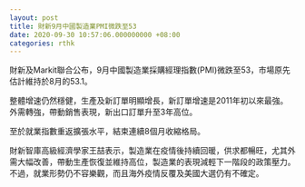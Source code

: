 ```yaml
---
layout: post
title: 財新9月中國製造業PMI微跌至53
date: 2020-09-30 10:57:06.000000000 +08:00
categories: rthk
---
```


財新及Markit聯合公布，9月中國製造業採購經理指數(PMI)微跌至53，市場原先估計維持於8月的53.1。

整體增速仍然穩健，生產及新訂單明顯增長，新訂單增速是2011年初以來最強。外需轉強，帶動銷售表現，新出口訂單升至3年高位。

至於就業指數重返擴張水平，結束連續8個月收縮格局。

財新智庫高級經濟學家王喆表示，製造業在疫情後持續回暖，供求都暢旺，尤其外需大幅改善，帶動生產恢復並維持高位，製造業的表現減輕下一階段的政策壓力。不過，就業形勢仍不容樂觀，而且海外疫情反覆及美國大選仍有不確定。
